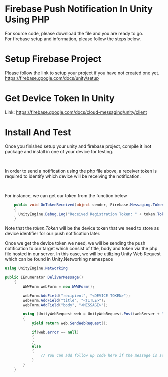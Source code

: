 # Firebase Push Notification In Unity Using PHP

For source code, please download the file and you are ready to go.
<br>
For firebase setup and information, please follow the steps below.


# Setup Firebase Project

Please follow the link to setup your project if you have not created one yet. https://firebase.google.com/docs/unity/setup
<br>

# Get Device Token In Unity
Link: https://firebase.google.com/docs/cloud-messaging/unity/client

# Install And Test
Once you finished setup your unity and firebase project, compile it inot package and install in one of your device for testing.

<br>

In order to send a notification using the php file above, a receiver token is required to identify which device will be receiving the notification.

<br>

For instance, we can get our token from the function below
```c#
    public void OnTokenReceived(object sender, Firebase.Messaging.TokenReceivedEventArgs token)
    {
      UnityEngine.Debug.Log("Received Registration Token: " + token.Token);
    }
```

Note that the *token.Token* will be the device token that we need to store as device identifier for our push notification later.
<br>

Once we get the device token we need, we will be sending the push notification to our target which consist of title, body and token via the php file hosted in our server. In this case, we will be utilizing Unity Web Request which can be found in Unity.Networking namespace

```c#
using UnityEngine.Networking

public IEnumerator DeliverMessage()
    {
        WWWForm webForm = new WWWForm();

        webForm.AddField("recipient", "<DEVICE TOKEN>");
        webForm.AddField("title", "<TITLE>");
        webForm.AddField("body", "<MESSAGE>");

        using (UnityWebRequest web = UnityWebRequest.Post(webServer + "SendNotification.php", webForm))
        {
            yield return web.SendWebRequest();

            if(web.error == null)
            {
            }
            else
            {
                // You can add follow up code here if the message is send successfully
            }
        }
    }
```
